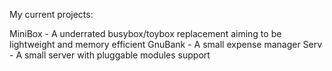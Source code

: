 My current projects:

MiniBox - A underrated busybox/toybox replacement aiming to be lightweight and memory efficient
GnuBank - A small expense manager
Serv    - A small server with pluggable modules support
